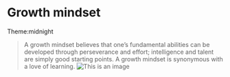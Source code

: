 # Growth mindset 
Theme:midnight
> A growth mindset believes that one’s fundamental abilities can be developed through perseverance and effort; intelligence and talent are simply good starting points. A growth mindset is synonymous with a love of learning.
![This is an image](https://miro.medium.com/max/1332/1*PQBc8JCD5yu4x2wxCCGU1g.png)
